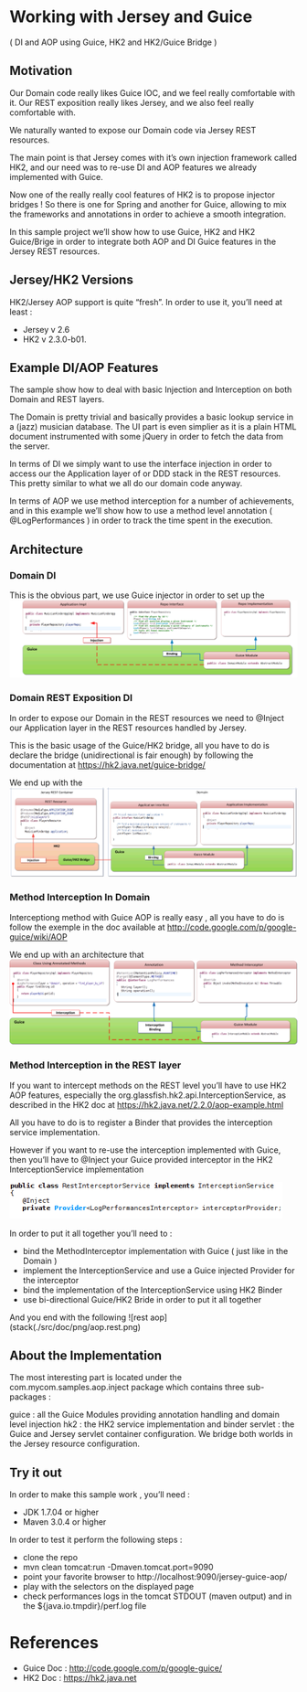 # Working with Jersey and Guice
( DI and AOP using Guice, HK2 and HK2/Guice Bridge )

## Motivation 

Our Domain code really likes Guice IOC, and we feel really comfortable with it.
Our REST exposition really likes Jersey, and we also feel really comfortable with. 

We naturally wanted to expose our Domain code via Jersey REST resources. 

The main point is that Jersey comes with it’s own injection framework called HK2, and our need was to re-use DI and AOP features we already implemented with Guice.

Now one of the really really cool features of HK2 is to propose injector bridges ! So there is one for Spring and another for Guice, allowing to mix the frameworks and annotations in order to achieve a smooth integration.

In this sample project we’ll show how to use Guice, HK2 and HK2 Guice/Brige in order to integrate both AOP and DI Guice features in the Jersey REST resources.

## Jersey/HK2 Versions

HK2/Jersey AOP support is quite “fresh”. In order to use it, you’ll need at least : 

* Jersey v 2.6 
* HK2    v 2.3.0-b01.

## Example DI/AOP Features

The sample show how to deal with basic Injection and Interception on both Domain and REST layers.

The Domain is pretty trivial and basically provides a basic lookup service in a (jazz) musician database. The UI part is even simplier as it is a plain HTML document instrumented with some jQuery in order to fetch the data from the server.

In terms of DI  we simply want to use the interface injection in order to access our the Application layer of or DDD stack in the REST resources. This  pretty similar to what we all do our domain code anyway.

In terms of AOP we use method interception for a number of achievements, and in this example we’ll show how to use a method level annotation ( @LogPerformances ) in order to track the time spent in the execution. 


## Architecture 

### Domain DI

This is the obvious part, we use Guice injector in order to set up the ![DDD stack](./src/doc/png/inject.domain.png)

### Domain REST Exposition DI

In order to expose our Domain in the REST resources we need to @Inject our Application layer in the REST resources handled by Jersey.

This is the basic usage of the Guice/HK2 bridge, all you have to do is declare the bridge (unidirectional is fair enough) by following the documentation at https://hk2.java.net/guice-bridge/ 

We end up with the ![following domain exposition](./src/doc/png/inject.domain.exposition.png)

### Method Interception In Domain

Interceptiong method with Guice AOP is really easy , all you have to do is follow the exemple in the doc available at http://code.google.com/p/google-guice/wiki/AOP 

We end up with an architecture that ![looks like this](./src/doc/png/aop.domain.png)


### Method Interception in the REST layer

If you want to intercept methods on the REST level you’ll have to use HK2 AOP features, especially the org.glassfish.hk2.api.InterceptionService, as described in the HK2 doc at https://hk2.java.net/2.2.0/aop-example.html 

All you have to do is to register a Binder that provides the interception service implementation.

However if you want to re-use the interception implemented with Guice, then you’ll have to @Inject your Guice provided interceptor in the HK2 InterceptionService implementation

![HK2 InterceptionService implementation](./src/doc/png/HK2.Interceptor.Service.png)

In order to put it all together you’ll need to :

* bind the MethodInterceptor implementation with Guice ( just like in the Domain ) 
* implement the InterceptionService and use a Guice injected Provider for the interceptor
* bind the implementation of the InterceptionService using HK2 Binder
* use bi-directional Guice/HK2 Bride in order to put it all together

And you end with the following ![rest aop](stack(./src/doc/png/aop.rest.png)

## About the Implementation 

The most interesting part is located under the com.mycom.samples.aop.inject package which contains three sub-packages : 

guice   : all the Guice Modules providing annotation handling and domain level injection
hk2      : the HK2 service implementation and binder
servlet : the Guice and Jersey servlet container configuration. We bridge both worlds in the Jersey resource configuration.

## Try it out

In order to make this sample work , you’ll need : 

* JDK 1.7.04 or higher
* Maven 3.0.4 or higher

In order to test it perform the following steps : 

* clone the repo
* mvn clean tomcat:run -Dmaven.tomcat.port=9090
* point your favorite browser to http://localhost:9090/jersey-guice-aop/ 
* play with the selectors on the displayed page
* check performances logs in the tomcat STDOUT (maven output) and in the ${java.io.tmpdir}/perf.log  file 

# References

* Guice Doc : http://code.google.com/p/google-guice/ 
* HK2   Doc : https://hk2.java.net 










